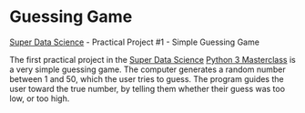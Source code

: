# Guessing Game
[Super Data Science](https://www.superdatascience.com) - Practical Project #1 - Simple Guessing Game

The first practical project in the [Super Data Science](https://www.superdatascience.com) [Python 3 Masterclass](https://www.superdatascience.com/courses/python-3-programming-beginner-to-pro-masterclass) is a very simple guessing game. The computer generates a random number between 1 and 50, which the user tries to guess. The program guides the user toward the true number, by telling them whether their guess was too low, or too high.